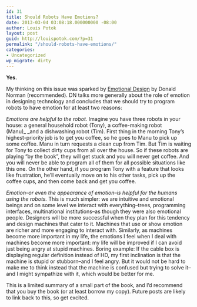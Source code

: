 ```yaml
---
id: 31
title: Should Robots Have Emotions?
date: 2013-03-04 03:08:18.000000000 -08:00
author: Louis Potok
layout: post
guid: http://louispotok.com/?p=31
permalink: "/should-robots-have-emotions/"
categories:
- Uncategorized
wp_migrate: dirty
---
```

**Yes.**

My thinking on this issue was sparked by [Emotional Design](http://www.amazon.com/Emotional-Design-Love-Everyday-Things/dp/0465051367) by Donald Norman (recommended). DN talks more generally about the role of emotion in designing technology and concludes that we should try to program robots to have emotion for at least two reasons:

_Emotions are helpful to the robot._ Imagine you have three robots in your house: a general household robot (Tony), a coffee-making robot (Manu)_ _and a dishwashing robot (Tim). First thing in the morning Tony&#8217;s highest-priority job is to get you coffee, so he goes to Manu to pick up some coffee. Manu in turn requests a clean cup from Tim. But Tim is waiting for Tony to collect dirty cups from all over the house. So if these robots are playing &#8220;by the book&#8221;, they will get stuck and you will never get coffee. And you will never be able to program all of them for all possible situations like this one. On the other hand, if you program Tony with a feature that looks like frustration, he&#8217;ll eventually move on to his other tasks, pick up the coffee cups, and then come back and get you coffee.

_Emotion&#8211;or even the appearance of emotion&#8211;is helpful for the humans using the robots._ This is much simpler: we are intuitive and emotional beings and on some level we interact with everything&#8211;trees, programming interfaces, multinational institutions&#8211;as though they were also emotional people. Designers will be more successful when they plan for this tendency and design machines that cater to it. Machines that use or show emotion are richer and more engaging to interact with. Similarly, as machines become more important in my life, the emotions I feel when I deal with machines become more important: my life will be improved if I can avoid just being angry at stupid machines. Boring example: If the cable box is displaying regular definition instead of HD, my first inclination is that the machine is stupid or stubborn&#8211;and I feel angry. But it would not be hard to make me to think instead that the machine is confused but trying to solve it&#8211;and I might sympathize with it, which would be better for me.

This is a limited summary of a small part of the book, and I&#8217;d recommend that you buy the book (or at least borrow my copy). Future posts are likely to link back to this, so get excited.